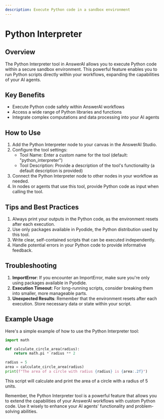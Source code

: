 ```yaml
---
description: Execute Python code in a sandbox environment
---
```


# Python Interpreter

## Overview

The Python Interpreter tool in AnswerAI allows you to execute Python code within a secure sandbox environment. This powerful feature enables you to run Python scripts directly within your workflows, expanding the capabilities of your AI agents.

## Key Benefits

- Execute Python code safely within AnswerAI workflows
- Access a wide range of Python libraries and functions
- Integrate complex computations and data processing into your AI agents

## How to Use

1. Add the Python Interpreter node to your canvas in the AnswerAI Studio.
2. Configure the tool settings:
   - Tool Name: Enter a custom name for the tool (default: "python_interpreter")
   - Tool Description: Provide a description of the tool's functionality (a default description is provided)
3. Connect the Python Interpreter node to other nodes in your workflow as needed.
4. In nodes or agents that use this tool, provide Python code as input when calling the tool.

<!-- TODO: Screenshot of the Python Interpreter node configuration panel -->

## Tips and Best Practices

1. Always print your outputs in the Python code, as the environment resets after each execution.
2. Use only packages available in Pyodide, the Python distribution used by this tool.
3. Write clear, self-contained scripts that can be executed independently.
4. Handle potential errors in your Python code to provide informative feedback.

## Troubleshooting

1. **ImportError**: If you encounter an ImportError, make sure you're only using packages available in Pyodide.
2. **Execution Timeout**: For long-running scripts, consider breaking them into smaller, more manageable parts.
3. **Unexpected Results**: Remember that the environment resets after each execution. Store necessary data or state within your script.

## Example Usage

Here's a simple example of how to use the Python Interpreter tool:

```python
import math

def calculate_circle_area(radius):
    return math.pi * radius ** 2

radius = 5
area = calculate_circle_area(radius)
print(f"The area of a circle with radius {radius} is {area:.2f}")
```

This script will calculate and print the area of a circle with a radius of 5 units.

Remember, the Python Interpreter tool is a powerful feature that allows you to extend the capabilities of your AnswerAI workflows with custom Python code. Use it wisely to enhance your AI agents' functionality and problem-solving abilities.
